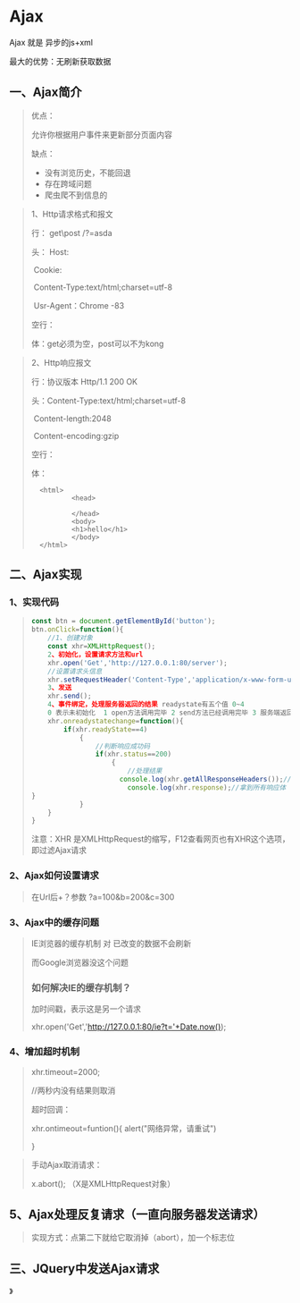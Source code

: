 # Ajax

Ajax 就是 异步的js+xml

最大的优势：无刷新获取数据



## 一、Ajax简介

> 优点：
>
> 允许你根据用户事件来更新部分页面内容
>
> 缺点：
>
> * 没有浏览历史，不能回退
> * 存在跨域问题
> * 爬虫爬不到信息的
>
> 



> 1、Http请求格式和报文
>
> 行： get\post  /?=asda
>
> 头：	Host:
>
> ​		 Cookie: 
>
> ​		Content-Type:text/html;charset=utf-8
>
> ​		 Usr-Agent：Chrome -83
>
> 空行：
>
> 体：get必须为空，post可以不为kong



> 2、Http响应报文
>
> 行：协议版本 Http/1.1 200 OK
>
> 头：Content-Type:text/html;charset=utf-8
>
> ​		Content-length:2048
>
> ​		Content-encoding:gzip
>
> 空行：
>
> 体：
>
> 		<html>		
> 				<head>
> 				    			
> 				</head>
> 				<body>
> 				<h1>hello</h1>
> 				</body>
> 		</html>
>
> 
>



## 二、Ajax实现

###  1、实现代码

> ```js
> const btn = document.getElementById('button');
> btn.onClick=function(){
>     //1、创建对象
>     const xhr=XMLHttpRequest();
>     2、初始化，设置请求方法和url
>     xhr.open('Get','http://127.0.0.1:80/server');
>     //设置请求头信息
>     xhr.setRequestHeader('Content-Type','application/x-www-form-urlencoded')
>     3、发送
>     xhr.send();
>     4、事件绑定，处理服务器返回的结果 readystate有五个值 0~4	
>     0 表示未初始化  1 open方法调用完毕 2 send方法已经调用完毕 3 服务端返回部分结果 4 服务端返回了所有结果
>     xhr.onreadystatechange=function(){
>         if(xhr.readyState==4)
>             {
>                 //判断响应成功码
>                 if(xhr.status==200)
>                     {
>                         //处理结果
> 						console.log(xhr.getAllResponseHeaders());//拿到所有响应头
>                         console.log(xhr.response);//拿到所有响应体
> }
>             }
>     }
> }
> ```
>
> 注意：XHR 是XMLHttpRequest的缩写，F12查看网页也有XHR这个选项，即过滤Ajax请求



### 2、Ajax如何设置请求

> 在Url后+？参数  ?a=100&b=200&c=300





### 3、Ajax中的缓存问题

> IE浏览器的缓存机制 对 已改变的数据不会刷新
>
> 而Google浏览器没这个问题
>
> ### 如何解决IE的缓存机制？
>
> 加时间戳，表示这是另一个请求
>
>  xhr.open('Get','http://127.0.0.1:80/ie?t='+Date.now());





### 4、增加超时机制

> xhr.timeout=2000;
>
> //两秒内没有结果则取消
>
> 超时回调：
>
> xhr.ontimeout=funtion(){
> 	alert("网络异常，请重试")
>
> }



> 手动Ajax取消请求：
>
> x.abort(); （X是XMLHttpRequest对象）





## 5、Ajax处理反复请求（一直向服务器发送请求）

> 实现方式：点第二下就给它取消掉（abort），加一个标志位







## 三、JQuery中发送Ajax请求

》